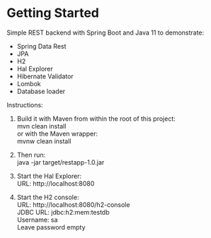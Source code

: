 # Getting Started

Simple REST backend with Spring Boot and Java 11 to demonstrate:  
- Spring Data Rest  
- JPA  
- H2  
- Hal Explorer  
- Hibernate Validator  
- Lombok  
- Database loader  

Instructions:  

1. Build it with Maven from within the root of this project:  
mvn clean install  
or with the Maven wrapper:  
mvnw clean install  
 
2. Then run:  
java -jar target/restapp-1.0.jar

3. Start the Hal Explorer:  
URL: http://localhost:8080

4. Start the H2 console:  
URL: http://localhost:8080/h2-console  
JDBC URL: jdbc:h2:mem:testdb  
Username: sa  
Leave password empty
